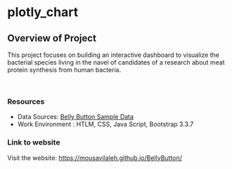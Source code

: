 # plotly_chart

## Overview of Project
This project focuses on building an interactive dashboard to visualize the bacterial species living in the navel of candidates of a research about meat protein synthesis from human bacteria.

<br/>

### Resources
- Data Sources: [Belly Button Sample Data](samples.json)
- Work Environment : HTLM, CSS, Java Script, Bootstrap 3.3.7



### Link to website
Visit the website: https://mousavilaleh.github.io/BellyButton/


